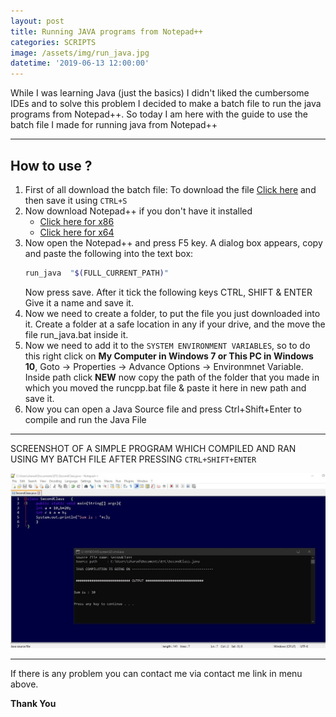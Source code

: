 ```yaml
---
layout: post
title: Running JAVA programs from Notepad++
categories: SCRIPTS
image: /assets/img/run_java.jpg
datetime: '2019-06-13 12:00:00'
---
```

While I was 
learning Java (just the basics) I didn't liked the cumbersome IDEs and to solve this problem I decided to make a batch file to run the java programs from Notepad++.
So today I am here with the guide to use the batch file I made for running java from Notepad++

- - -

## How to use ?

1. First of all download the batch file:
   To download the file [Click here](https://raw.githubusercontent.com/sharadcodes/run_java_bat/master/run_java.bat) and then save it using `CTRL+S`
2. Now download Notepad++ if you don't have it installed
   * [Click here for x86](https://notepad-plus-plus.org/repository/7.x/7.7/npp.7.7.Installer.exe)
   * [Click here for x64](https://notepad-plus-plus.org/repository/7.x/7.7/npp.7.7.Installer.x64.exe)
3. Now open the Notepad++ and press F5 key. A dialog box appears, copy and paste the following into the text box:
   ```bash
   run_java  "$(FULL_CURRENT_PATH)"
   ```
   Now press save.
   After it tick the following keys CTRL, SHIFT & ENTER 
   Give it a name and save it.
4. Now we need to create a folder, to put the file you just downloaded into it. Create a folder at a safe location in any if your drive, and the move the file run_java.bat inside it.
5. Now we need to add it to the `SYSTEM ENVIRONMENT VARIABLES`, so to do this right click on **My Computer in Windows 7 or This PC in Windows 10**, Goto -> Properties -> Advance Options -> Environmnet Variable. Inside path click **NEW** now copy the path of the folder that you made in which you moved the runcpp.bat file & paste it here in new path and save it.
6. Now you can open a Java Source file and press Ctrl+Shift+Enter to compile and run the Java File

- - -

SCREENSHOT OF A SIMPLE PROGRAM WHICH COMPILED AND RAN USING MY BATCH FILE AFTER PRESSING `CTRL+SHIFT+ENTER`

![RUN_JAVA.BAT EXAMPLE](/assets/img/run_java.jpg "RUN_JAVA.BAT EXAMPLE")

- - -

If there is any problem you can contact me via contact me link in menu above.

**Thank You**
